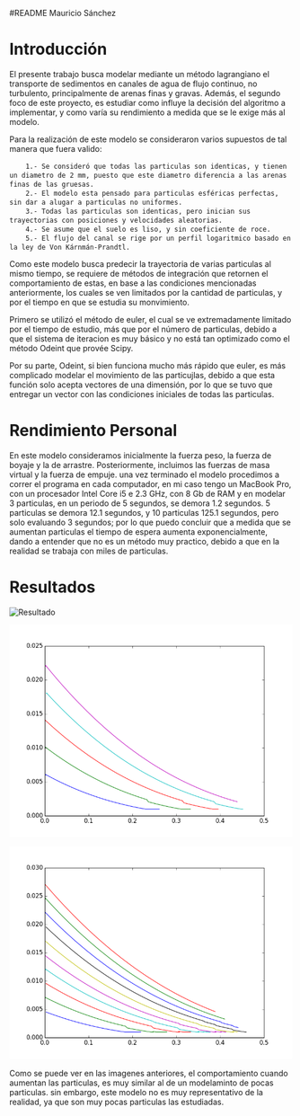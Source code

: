 #README Mauricio Sánchez

Introducción
==============
El presente trabajo busca modelar mediante un método lagrangiano el transporte de sedimentos en canales de agua de flujo continuo, no turbulento, principalmente de arenas finas y gravas. Además, el segundo foco de este proyecto, es estudiar como influye la decisión del algoritmo a implementar, y como varía su rendimiento a medida que se le exige más al modelo.

Para la realización de este modelo se consideraron varios supuestos de tal manera que fuera valido: 
```
	1.- Se consideró que todas las particulas son identicas, y tienen un diametro de 2 mm, puesto que este diametro diferencia a las arenas finas de las gruesas.
	2.- El modelo esta pensado para particulas esféricas perfectas, sin dar a alugar a particulas no uniformes. 
	3.- Todas las particulas son identicas, pero inician sus trayectorias con posiciones y velocidades aleatorias.
	4.- Se asume que el suelo es liso, y sin coeficiente de roce. 
	5.- El flujo del canal se rige por un perfil logaritmico basado en la ley de Von Kárnmán-Prandtl.
```
Como este modelo busca predecir la trayectoria de varias particulas al mismo tiempo, se requiere de métodos de integración que retornen el comportamiento de estas, en base a las condiciones mencionadas anteriormente, los cuales se ven limitados por la cantidad de particulas, y por el tiempo en que se estudia su monvimiento.

Primero se utilizó el método de euler, el cual se ve extremadamente limitado por el tiempo de estudio, más que por el número de particulas, debido a que el sistema de iteracion es muy básico y no está tan optimizado como el método Odeint que provée Scipy.

Por su parte, Odeint, si bien funciona mucho más rápido que euler, es más complicado modelar el movimiento de las particujlas, debido a que esta función solo acepta vectores de una dimensión, por lo que se tuvo que entregar un vector con las condiciones iniciales de todas las particulas.

Rendimiento Personal
==================
En este modelo consideramos inicialmente la fuerza peso, la fuerza de boyaje y la de arrastre. Posteriormente, incluimos las fuerzas de masa virtual y la fuerza de empuje. una vez terminado el modelo procedimos a correr el programa en cada computador, en mi caso tengo un MacBook Pro, con un procesador Intel Core i5 e 2.3 GHz, con 8 Gb de RAM y en modelar 3 particulas, en un periodo de 5 segundos, se demora 1.2 segundos. 5 particulas se demora 12.1 segundos, y 10 particulas 125.1 segundos, pero solo evaluando 3 segundos; por lo que puedo concluir que a medida que se aumentan particulas el tiempo de espera aumenta exponencialmente, dando a entender que no es un método muy practico, debido a que en la realidad se trabaja con miles de particulas.

Resultados
=============
![Resultado]("3p.png")

![Resultado](5p.png)

![Resultado](10p.png)

Como se puede ver en las imagenes anteriores, el comportamiento cuando aumentan las particulas, es muy similar al de un modelaminto de pocas particulas. sin embargo, este modelo no es muy representativo de la realidad, ya que son muy pocas particulas las estudiadas.

